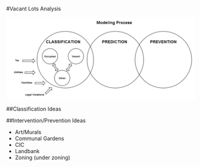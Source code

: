 #Vacant Lots Analysis

![](https://raw.githubusercontent.com/alexkcode/vacant_lots/master/vacant_lots_process.png "Modeling Process Diagram")

##Classification Ideas

##Intervention/Prevention Ideas
* Art/Murals
* Communal Gardens
* CIC
* Landbank
* Zoning (under zoning)
